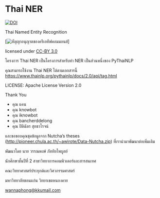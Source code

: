 # Thai NER

[![DOI](https://zenodo.org/badge/DOI/10.5281/zenodo.3342459.svg)](https://doi.org/10.5281/zenodo.3342459)

Thai Named Entity Recognition

[![สัญญาอนุญาตของครีเอทีฟคอมมอนส์](https://i.creativecommons.org/l/by/3.0/th/88x31.png)]

licensed under [CC-BY 3.0](http://creativecommons.org/licenses/by/3.0/)

โครงการ Thai NER เป็นโครงการสำหรับทำ NER เป็นส่วนหนึ่งของ PyThaiNLP

คุณสามารถใช้งาน Thai NER ได้ตามเอกสารนี้ https://www.thainlp.org/pythainlp/docs/2.0/api/tag.html


LICENSE: Apache License Version 2.0


Thank You

- คุณ แคน
- คุณ knowbot
- คุณ iknowbot
- คุณ bancherddelong
- คุณ ปิติฉัตร สุทธาโรจน์

และขอขอบคุณชุดข้อมูลจาก Nutcha’s theses (<http://pioneer.chula.ac.th/~awirote/Data-Nutcha.zip>) ที่เรานำมาพัฒนาต่อเพิ่มเติม


พัฒนาโดย นาย วรรณพงษ์ ภัททิยไพบูลย์

นักศึกษาชั้นปีที่ 2 สาขาวิทยาการคอมพิวเตอร์และสารสนเทศ

คณะวิทยาศาสตร์ประยุกต์และวิศวกรรมศาสตร์

มหาวิทยาลัยขอนแก่น วิทยาเขตหนองคาย

wannaphong@kkumail.com
